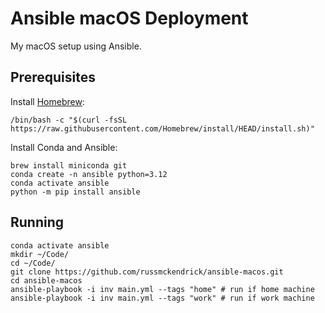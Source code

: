 # Ansible macOS Deployment

My macOS setup using Ansible.

## Prerequisites

Install [Homebrew](https://brew.sh):

```
/bin/bash -c "$(curl -fsSL https://raw.githubusercontent.com/Homebrew/install/HEAD/install.sh)"
```

Install Conda and Ansible:

```
brew install miniconda git
conda create -n ansible python=3.12
conda activate ansible
python -m pip install ansible
```

## Running

```
conda activate ansible
mkdir ~/Code/
cd ~/Code/
git clone https://github.com/russmckendrick/ansible-macos.git
cd ansible-macos
ansible-playbook -i inv main.yml --tags "home" # run if home machine
ansible-playbook -i inv main.yml --tags "work" # run if work machine
```